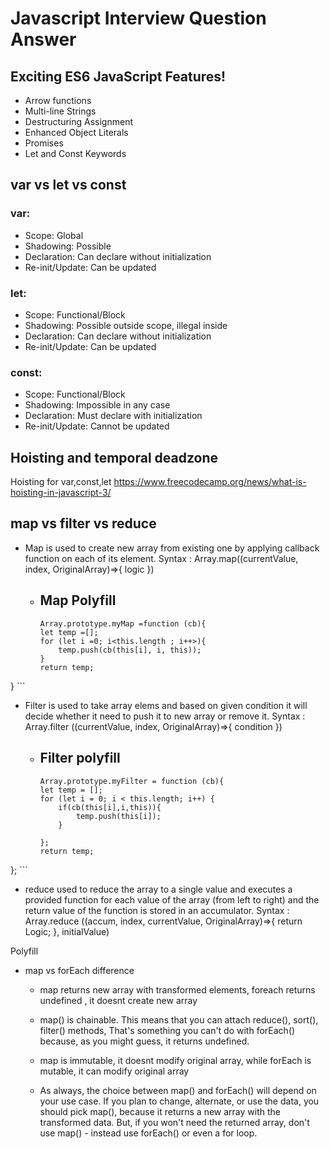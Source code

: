# Javascript Interview Question Answer


##  Exciting ES6 JavaScript Features!

- Arrow functions
- Multi-line Strings
- Destructuring Assignment
- Enhanced Object Literals
- Promises
- Let and Const Keywords

##  var vs let vs const

### var:

- Scope: Global 
- Shadowing: Possible 
- Declaration: Can declare without initialization 
- Re-init/Update: Can be updated 

### let:

- Scope: Functional/Block 
- Shadowing: Possible outside scope, illegal inside 
- Declaration: Can declare without initialization
- Re-init/Update: Can be updated 

### const:

- Scope: Functional/Block 
- Shadowing: Impossible in any case 
- Declaration: Must declare with initialization 
- Re-init/Update: Cannot be updated 


##  Hoisting and temporal deadzone
Hoisting for var,const,let
https://www.freecodecamp.org/news/what-is-hoisting-in-javascript-3/


##  map vs filter vs reduce

- Map is used to create new array from existing one by applying callback function on each of its element.
Syntax : Array.map((currentValue, index, OriginalArray)=>{
    logic
})
  - Map Polyfill
    - 
    ``` 
    Array.prototype.myMap =function (cb){
    let temp =[];
    for (let i =0; i<this.length ; i++>){
        temp.push(cb(this[i], i, this));
    }
    return temp;
 } 
    ```
- Filter is used to take array elems and based on given condition it will decide whether it need to push it to new array or remove it.
Syntax : Array.filter ((currentValue, index, OriginalArray)=>{
    condition
})
  - Filter polyfill
    - 
    ``` 
    Array.prototype.myFilter = function (cb){
    let temp = [];
    for (let i = 0; i < this.length; i++) {
        if(cb(this[i],i,this)){
            temp.push(this[i]);
        }
        
    };
    return temp;
}; 
    ```


- reduce used to reduce the array to a single value and executes a provided function for each value of the array (from left to right) and the return value of the function is stored in an accumulator. 
Syntax : Array.reduce ((accum, index, currentValue, OriginalArray)=>{
    return Logic;
}, initialValue)

Polyfill

- map vs forEach difference

  -  map returns new array with transformed elements, foreach returns undefined , it doesnt create new array

  - map() is chainable. This means that you can attach reduce(), sort(), filter() methods, That's something you can't do with forEach() because, as you might guess, it returns undefined.

  - map is immutable, it doesnt modify original array, while forEach is mutable, it can modify original array

  - As always, the choice between map() and forEach() will depend on your use case. If you plan to change, alternate, or use the data, you should pick map(), because it returns a new array with the transformed data.
But, if you won't need the returned array, don't use map() - instead use forEach() or even a for loop.